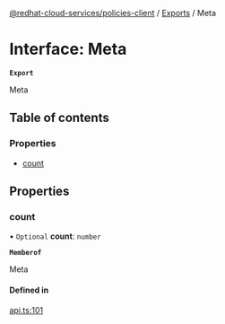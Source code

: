 [@redhat-cloud-services/policies-client](../README.md) / [Exports](../modules.md) / Meta

# Interface: Meta

**`Export`**

Meta

## Table of contents

### Properties

- [count](Meta.md#count)

## Properties

### count

• `Optional` **count**: `number`

**`Memberof`**

Meta

#### Defined in

[api.ts:101](https://github.com/RedHatInsights/javascript-clients/blob/main/packages/policies/api.ts#L101)
